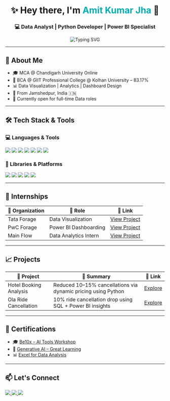 <h1 align="center">✨ Hey there, I'm <span style="color:#00ADB5;">Amit Kumar Jha</span> 👋</h1>
<h3 align="center">💻 Data Analyst | Python Developer | Power BI Specialist</h3>

<p align="center">
  <img src="https://readme-typing-svg.demolab.com?font=Fira+Code&weight=700&pause=1000&color=F7E64D&center=true&vCenter=true&width=435&lines=Welcome+to+my+GitHub+profile!;Python+%7C+SQL+%7C+Power+BI+%7C+Excel;Let%27s+connect+and+build+something+awesome+%F0%9F%9A%80" alt="Typing SVG" />
</p>

---

## 🌟 About Me

- 🎓 MCA @ Chandigarh University Online  
- 🎯 BCA @ GIIT Professional College @ Kolhan University – 83.17%  
- 📊 Data Visualization | Analytics | Dashboard Design  
- 📍 From Jamshedpur, India 🇮🇳  
- 🌱 Currently open for full-time Data roles

---

## 🛠️ Tech Stack & Tools

### 💻 Languages & Tools
<p align="left">
  <img src="https://img.shields.io/badge/Python-3776AB?style=for-the-badge&logo=python&logoColor=white"/>
  <img src="https://img.shields.io/badge/SQL-336791?style=for-the-badge&logo=mysql&logoColor=white"/>
  <img src="https://img.shields.io/badge/Excel-217346?style=for-the-badge&logo=microsoft-excel&logoColor=white"/>
  <img src="https://img.shields.io/badge/Power BI-F2C811?style=for-the-badge&logo=powerbi&logoColor=black"/>
  <img src="https://img.shields.io/badge/HTML5-E34F26?style=for-the-badge&logo=html5&logoColor=white"/>
  <img src="https://img.shields.io/badge/CSS3-1572B6?style=for-the-badge&logo=css3&logoColor=white"/>
  <img src="https://img.shields.io/badge/JavaScript-F7DF1E?style=for-the-badge&logo=javascript&logoColor=black"/>
</p>

### 🧰 Libraries & Platforms
<p align="left">
  <img src="https://img.shields.io/badge/Pandas-150458?style=for-the-badge&logo=pandas&logoColor=white"/>
  <img src="https://img.shields.io/badge/Numpy-013243?style=for-the-badge&logo=numpy&logoColor=white"/>
  <img src="https://img.shields.io/badge/Matplotlib-11557C?style=for-the-badge&logo=matplotlib&logoColor=white"/>
  <img src="https://img.shields.io/badge/VS Code-007ACC?style=for-the-badge&logo=visualstudiocode&logoColor=white"/>
  <img src="https://img.shields.io/badge/GitHub-181717?style=for-the-badge&logo=github&logoColor=white"/>
</p>

---

## 💼 Internships

| 🏢 Organization | 🔧 Role | 🔗 Link |
|----------------|--------|--------|
| Tata Forage | Data Visualization | [View Project](https://github.com/AmitKumarJha-ds/Internship_2025/tree/main/Tata%20Data%20Visualization) |
| PwC Forage | Power BI Dashboarding | [View Project](https://github.com/AmitKumarJha-ds/Internship_2025/tree/main/PWC%20Power%20BI) |
| Main Flow | Data Analytics Intern | [View Project](https://github.com/AmitKumarJha-ds/Internship_2025/tree/main/Main%20Flow) |

---

## 📈 Projects

| 📌 Project | 🚀 Summary | 🔗 Link |
|-----------|-----------|--------|
| Hotel Booking Analysis | Reduced 10–15% cancellations via dynamic pricing using Python | [Explore](https://github.com/AmitKumarJha-ds/Project_2025/tree/main/Hotel%20Booking%20Analysis) |
| Ola Ride Cancellation | 10% ride cancellation drop using SQL + Power BI insights | [Explore](https://github.com/AmitKumarJha-ds/Project_2025/tree/main/Ola%20Power%20BI) |

---

## 🏅 Certifications

- 🎓 [Be10x – AI Tools Workshop](https://github.com/AmitKumarJha-ds/Certifications/blob/main/be10x%20AI%20workshop%20Certificate.pdf)
- 🧠 [Generative AI – Great Learning](https://github.com/AmitKumarJha-ds/Certifications/blob/main/Generative%20AI%20for%20Beginners.pdf)
- 📊 [Excel for Data Analysis](https://github.com/AmitKumarJha-ds/Certifications/blob/main/Data%20Analysis%20using%20Excel.pdf)

---

## 📫 Let's Connect

<p align="left">
  <a href="mailto:amitkumarjhads@gmail.com">
    <img src="https://img.shields.io/badge/Email-D14836?style=for-the-badge&logo=gmail&logoColor=white"/>
  </a>
  <a href="https://www.linkedin.com/in/amitkumarjha7777/">
    <img src="https://img.shields.io/badge/LinkedIn-blue?style=for-the-badge&logo=linkedin&logoColor=white"/>
  </a>
  <a href="https://github.com/AmitKumarJha-ds">
    <img src="https://img.shields.io/badge/GitHub-black?style=for-the-badge&logo=github&logoColor=white"/>
  </a>
</p>
